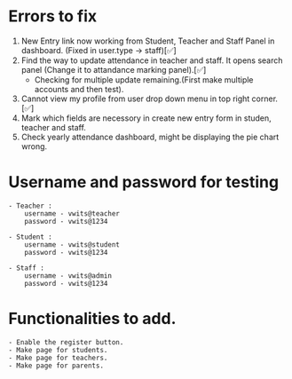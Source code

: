 # Errors to fix

1. New Entry link now working from Student, Teacher and Staff Panel in dashboard. (Fixed in user.type -> staff)[✅]
2. Find the way to update attendance in teacher and staff. It opens search panel (Change it to attandance marking panel).[✅]
    - Checking for multiple update remaining.(First make multiple accounts and then test).
3. Cannot view my profile from user drop down menu in top right corner. [✅]
4. Mark which fields are necessory in create new entry form in studen, teacher and staff.
5. Check yearly attendance dashboard, might be displaying the pie chart wrong.



# Username and password for testing
    - Teacher :
        username - vwits@teacher
        password - vwits@1234

    - Student :
        username - vwits@student
        password - vwits@1234

    - Staff : 
        username - vwits@admin
        password - vwits@1234


# Functionalities to add.
    - Enable the register button.
    - Make page for students.
    - Make page for teachers.
    - Make page for parents.